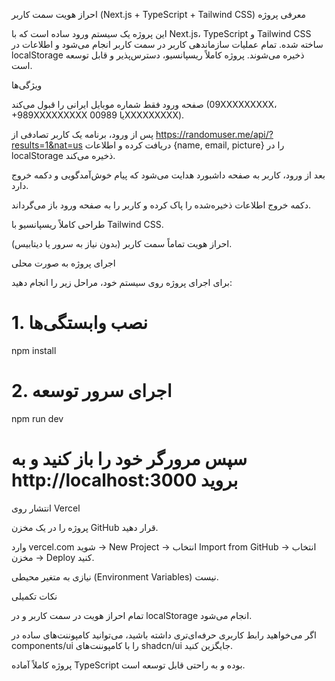 احراز هویت سمت کاربر (Next.js + TypeScript + Tailwind CSS)
معرفی پروژه

این پروژه یک سیستم ورود ساده است که با Next.js، TypeScript و Tailwind CSS ساخته شده.
تمام عملیات سازماندهی کاربر در سمت کاربر انجام می‌شود و اطلاعات در localStorage ذخیره می‌شوند.
پروژه کاملاً ریسپانسیو، دسترس‌پذیر و قابل توسعه است.

ویژگی‌ها

صفحه ورود فقط شماره موبایل ایرانی را قبول می‌کند (09XXXXXXXXX، +989XXXXXXXXX یا 00989XXXXXXXXX).

پس از ورود، برنامه یک کاربر تصادفی از https://randomuser.me/api/?results=1&nat=us دریافت کرده و اطلاعات {name, email, picture} را در localStorage ذخیره می‌کند.

بعد از ورود، کاربر به صفحه داشبورد هدایت می‌شود که پیام خوش‌آمدگویی و دکمه خروج دارد.

دکمه خروج اطلاعات ذخیره‌شده را پاک کرده و کاربر را به صفحه ورود باز می‌گرداند.

طراحی کاملاً ریسپانسیو با Tailwind CSS.

احراز هویت تماماً سمت کاربر (بدون نیاز به سرور یا دیتابیس).

اجرای پروژه به صورت محلی

برای اجرای پروژه روی سیستم خود، مراحل زیر را انجام دهید:

# 1. نصب وابستگی‌ها
npm install

# 2. اجرای سرور توسعه
npm run dev

# سپس مرورگر خود را باز کنید و به http://localhost:3000 بروید

انتشار روی Vercel

پروژه را در یک مخزن GitHub قرار دهید.

وارد vercel.com
 شوید → New Project → انتخاب Import from GitHub → انتخاب مخزن → Deploy کنید.

نیازی به متغیر محیطی (Environment Variables) نیست.

نکات تکمیلی

تمام احراز هویت در سمت کاربر و در localStorage انجام می‌شود.

اگر می‌خواهید رابط کاربری حرفه‌ای‌تری داشته باشید، می‌توانید کامپوننت‌های ساده در components/ui را با کامپوننت‌های shadcn/ui
 جایگزین کنید.

پروژه کاملاً آماده TypeScript بوده و به راحتی قابل توسعه است.